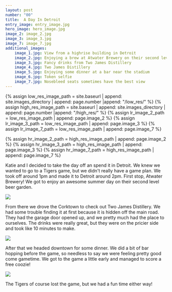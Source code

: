 ```yaml
---
layout: post
number: "00"
title:  A Day In Detroit
entry_image: entry_image.jpg
hero_image: hero_image.jpg
image_2: image_2.jpg
image_3: image_3.jpg
image_7: image_7.jpg
additional_images:
    image_1.jpg: View from a highrise building in Detroit
    image_2.jpg: Enjoying a brew at Atwater Brewery on their second level beer garden
    image_3.jpg: Fancy drinks from Two James Distillery
    image_4.jpg: Two James Distillery
    image_5.jpg: Enjoying some dinner at a bar near the stadium
    image_6.jpg: Token selfie
    image_7.jpg: Nosebleed seats sometimes have the best view
---
```

{% assign low_res_image_path = site.baseurl | append: site.images_directory | append: page.number |append: "/low_res/" %}
{% assign high_res_image_path = site.baseurl | append: site.images_directory | append: page.number |append: "/high_res/" %}
{% assign lr_image_2_path = low_res_image_path | append: page.image_2 %}
{% assign lr_image_3_path = low_res_image_path | append: page.image_3 %}
{% assign lr_image_7_path = low_res_image_path | append: page.image_7 %}

{% assign hr_image_2_path = high_res_image_path | append: page.image_2 %}
{% assign hr_image_3_path = high_res_image_path | append: page.image_3 %}
{% assign hr_image_7_path = high_res_image_path | append: page.image_7 %}


Katie and I decided to take the day off an spend it in Detroit. We knew we wanted to go to a Tigers game, but we didn't really have a game plan.
We took off around 1pm and made it to Detroit around 2pm. First stop, Atwater Brewery! We got to enjoy an awesome summer day on their second level beer garden.

<div class="image-wrap"><img class="blog-image" src="{{lr_image_2_path}}" data-hr-src="{{hr_image_2_path}}"></div>

From there we drove the Corktown to check out Two James Distillery. We had some trouble finding it at first because it is hidden off the main road.
They had the garage door opened up, and we pretty much had the place to ourselves. The drinks were really great, but they were on the pricier side
and took like 10 minutes to make.

<div class="image-wrap"><img class="blog-image" src="{{lr_image_3_path}}" data-hr-src="{{hr_image_3_path}}"></div>

After that we headed downtown for some dinner. We did a bit of bar hopping before the game, so needless to say we were feeling pretty good come gametime.
We got to the game a little early and managed to score a free coozie!

<div class="image-wrap"><img class="blog-image" src="{{lr_image_7_path}}" data-hr-src="{{hr_image_7_path}}"></div>

The Tigers of course lost the game, but we had a fun time either way!